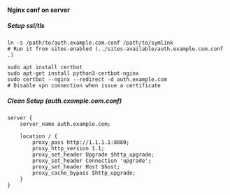 #### Nginx conf on server 

##### Setup ssl/tls

```
ln -s /path/to/auth.example.com.conf /path/to/symlink
# Run it from sites-enabled (../sites-available/auth.example.com.conf .)

sudo apt install certbot
sudo apt-get install python3-certbot-nginx
sudo certbot --nginx --redirect -d auth.example.com
# Disable vpn connection when issue a certificate
```

##### Clean Setup (auth.example.com.conf)

```
server {
    server_name auth.example.com;

    location / {
        proxy_pass http://1.1.1.1:8080;
        proxy_http_version 1.1;
        proxy_set_header Upgrade $http_upgrade;
        proxy_set_header Connection 'upgrade';
        proxy_set_header Host $host;
        proxy_cache_bypass $http_upgrade;
    }
}
```
